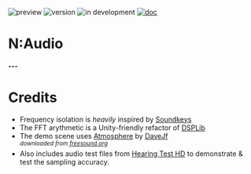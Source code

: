 ![preview](https://img.shields.io/badge/-preview-orange.svg)
![version](https://img.shields.io/badge/dynamic/json?color=blue&label=version&query=version&url=https%3A%2F%2Fraw.githubusercontent.com%2FNebukam%2Fcom.nebukam.audio%2Fmaster%2Fpackage.json)
![in development](https://img.shields.io/badge/license-MIT-black.svg)
[![doc](https://img.shields.io/badge/documentation-darkgreen.svg)](https://nebukam.github.io/docs/unity/com.nebukam.audio/)

# N:Audio
#### ---

# Credits
- Frequency isolation is _heavily_ inspired by [Soundkeys](https://www.maxon.net/en/red-giant-complete/trapcode-suite/sound-keys)
- The FFT arythmetic is a Unity-friendly refactor of [DSPLib](https://www.codeproject.com/Articles/1107480/DSPLib-FFT-DFT-Fourier-Transform-Library-for-NET-6)
- The demo scene uses [Atmosphere](https://freesound.org/people/DaveJf/sounds/608928/) by [DaveJf](https://freesound.org/people/DaveJf/)  
<sup>_downloaded from [freesound.org](https://freesound.org/)_</sup>
- Also includes audio test files from [Hearing Test HD](https://www.audiocheck.net/testtones_highdefinitionaudio.php) to demonstrate & test the sampling accuracy.
